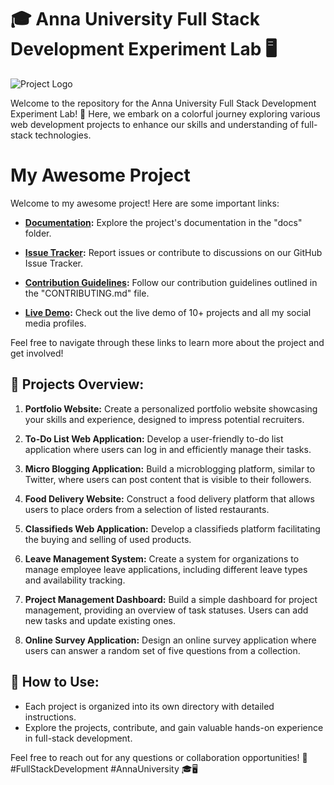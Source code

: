 # 🎓 **Anna University Full Stack Development Experiment Lab** 🖥️
![Project Logo](https://github.com/ADVindiancoder/Anna-university-Full-stack-development-Experiment-lab-/blob/main/1.png)

Welcome to the repository for the Anna University Full Stack Development Experiment Lab! 🚀 Here, we embark on a colorful journey exploring various web development projects to enhance our skills and understanding of full-stack technologies.

# My Awesome Project

Welcome to my awesome project! Here are some important links:

- **[Documentation](https://github.com/ADVindiancoder/Anna-university-Full-stack-development-Experiment-lab-/blob/main/full%20stack%20lab.docx):**
  Explore the project's documentation in the "docs" folder.

- **[Issue Tracker](https://github.com/ADVindiancoder/BreadcrumbsAnna-university-Full-stack-development-Experiment-lab-/issues):**
  Report issues or contribute to discussions on our GitHub Issue Tracker.

- **[Contribution Guidelines](CONTRIBUTING.md):**
  Follow our contribution guidelines outlined in the "CONTRIBUTING.md" file.

- **[Live Demo](https://advindiancoder.github.io/Vinay-Kumar---Personal-Portfolio-Website/):**
  Check out the live demo of 10+ projects and all my social media profiles.

Feel free to navigate through these links to learn more about the project and get involved!



## 🌈 Projects Overview:

1. **Portfolio Website:**
   Create a personalized portfolio website showcasing your skills and experience, designed to impress potential recruiters.

2. **To-Do List Web Application:**
   Develop a user-friendly to-do list application where users can log in and efficiently manage their tasks.

3. **Micro Blogging Application:**
   Build a microblogging platform, similar to Twitter, where users can post content that is visible to their followers.

4. **Food Delivery Website:**
   Construct a food delivery platform that allows users to place orders from a selection of listed restaurants.

5. **Classifieds Web Application:**
   Develop a classifieds platform facilitating the buying and selling of used products.

6. **Leave Management System:**
   Create a system for organizations to manage employee leave applications, including different leave types and availability tracking.

7. **Project Management Dashboard:**
   Build a simple dashboard for project management, providing an overview of task statuses. Users can add new tasks and update existing ones.

8. **Online Survey Application:**
   Design an online survey application where users can answer a random set of five questions from a collection.

## 🚀 How to Use:

- Each project is organized into its own directory with detailed instructions.
- Explore the projects, contribute, and gain valuable hands-on experience in full-stack development.

Feel free to reach out for any questions or collaboration opportunities! 🚀 #FullStackDevelopment #AnnaUniversity 🎓🖥️
